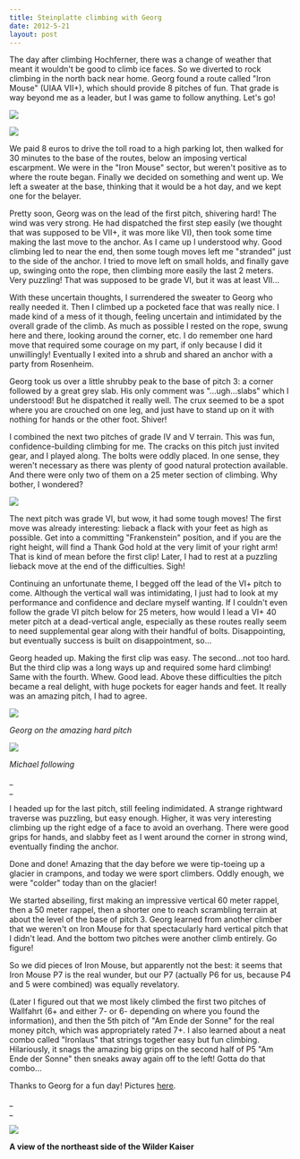 ```yaml
---
title: Steinplatte climbing with Georg
date: 2012-5-21
layout: post
---
```


The day after climbing Hochferner, there was a change of weather that
meant it wouldn't be good to climb ice faces. So we diverted to rock climbing
in the north back near home. Georg found a route called "Iron Mouse" (UIAA
VII+), which should provide 8 pitches of fun. That grade is way beyond
me as a leader, but I was game to follow anything. Let's go!
  
  
[![](http://farm6.static.flickr.com/5315/7240141886_8575ffc0ac_b.jpg)](http://www.flickr.com/photos/ripsawridge/7240141886/)
  
[![](http://farm8.static.flickr.com/7098/7240158024_52e56c067c_b.jpg)](http://www.flickr.com/photos/ripsawridge/7240158024/)
  
  
We paid 8 euros to drive the toll road to a high parking lot, then walked
for 30 minutes to the base of the routes, below an imposing vertical escarpment.
We were in the "Iron Mouse" sector, but weren't positive as to where the
route began. Finally we decided on something and went up. We left a sweater
at the base, thinking that it would be a hot day, and we kept one for the
belayer.
  
  
Pretty soon, Georg was on the lead of the first pitch, shivering hard!
The wind was very strong. He had dispatched the first step easily (we thought
that was supposed to be VII+, it was more like VI), then took some time
making the last move to the anchor. As I came up I understood why. Good
climbing led to near the end, then some tough moves left me "stranded"
just to the side of the anchor. I tried to move left on small holds, and
finally gave up, swinging onto the rope, then climbing more easily the
last 2 meters. Very puzzling! That was supposed to be grade VI, but it
was at least VII...
  
  
With these uncertain thoughts, I surrendered the sweater to Georg who
really needed it. Then I climbed up a pocketed face that was really nice.
I made kind of a mess of it though, feeling uncertain and intimidated by
the overall grade of the climb. As much as possible I rested on the rope,
swung here and there, looking around the corner, etc. I do remember one
hard move that required some courage on my part, if only because I did
it unwillingly! Eventually I exited into a shrub and shared an anchor with
a party from Rosenheim.
  
  
Georg took us over a little shrubby peak to the base of pitch 3: a corner
followed by a great grey slab. His only comment was "...ugh...slabs" which
I understood! But he dispatched it really well. The crux seemed to be a
spot where you are crouched on one leg, and just have to stand up on it
with nothing for hands or the other foot. Shiver!
  
  
I combined the next two pitches of grade IV and V terrain. This was fun,
confidence-building climbing for me. The cracks on this pitch just invited
gear, and I played along. The bolts were oddly placed. In one sense, they
weren't necessary as there was plenty of good natural protection available.
And there were only two of them on a 25 meter section of climbing. Why
bother, I wondered?
  
  
[![](http://farm6.static.flickr.com/5191/7240146198_dcd29be08f_b.jpg)](http://www.flickr.com/photos/ripsawridge/7240146198/)
  
  
The next pitch was grade VI, but wow, it had some tough moves! The first
move was already interesting: lieback a flack with your feet as high as
possible. Get into a committing "Frankenstein" position, and if you are
the right height, will find a Thank God hold at the very limit of your
right arm! That is kind of mean before the first clip! Later, I had to
rest at a puzzling lieback move at the end of the difficulties. Sigh!
  
  
Continuing an unfortunate theme, I begged off the lead of the VI+ pitch
to come. Although the vertical wall was intimidating, I just had to look
at my performance and confidence and declare myself wanting. If I couldn't
even follow the grade VI pitch below for 25 meters, how would I lead a
VI+ 40 meter pitch at a dead-vertical angle, especially as these routes
really seem to need supplemental gear along with their handful of bolts.
Disappointing, but eventually success is built on disappointment, so...
  
  
Georg headed up. Making the first clip was easy. The second...not too
hard. But the third clip was a long ways up and required some hard climbing!
Same with the fourth. Whew. Good lead. Above these difficulties the pitch
became a real delight, with huge pockets for eager hands and feet. It really
was an amazing pitch, I had to agree.
  
  
[![](http://farm9.static.flickr.com/8168/7240147512_1f1690e055_b.jpg)](http://www.flickr.com/photos/ripsawridge/7240147512/)
  
_Georg on the amazing hard pitch_
  
[![](http://farm8.static.flickr.com/7075/7240149060_6a154138d9_b.jpg)](http://www.flickr.com/photos/ripsawridge/7240149060/)
  
_Michael following_
  
_  
_
  
I headed up for the last pitch, still feeling indimidated. A strange rightward
traverse was puzzling, but easy enough. Higher, it was very interesting
climbing up the right edge of a face to avoid an overhang. There were good
grips for hands, and slabby feet as I went around the corner in strong
wind, eventually finding the anchor.
  
  
Done and done! Amazing that the day before we were tip-toeing up a glacier
in crampons, and today we were sport climbers. Oddly enough, we were "colder"
today than on the glacier!
  
  
We started abseiling, first making an impressive vertical 60 meter rappel,
then a 50 meter rappel, then a shorter one to reach scrambling terrain
at about the level of the base of pitch 3\. Georg learned from another climber
that we weren't on Iron Mouse for that spectacularly hard vertical pitch
that I didn't lead. And the bottom two pitches were another climb entirely.
Go figure!
  
  
So we did pieces of Iron Mouse, but apparently not the best: it seems
that Iron Mouse P7 is the real wunder, but our P7 (actually P6 for us,
because P4 and 5 were combined) was equally revelatory.
  
  
(Later I figured out that we most likely climbed the first two pitches
of Wallfahrt (6+ and either 7- or 6- depending on where you found the information),
and then the 5th pitch of "Am Ende der Sonne" for the real money pitch,
which was appropriately rated 7+. I also learned about a neat combo called
"Ironlaus" that strings together easy but fun climbing. Hilariously, it
snags the amazing big grips on the second half of P5 "Am Ende der Sonne"
then sneaks away again off to the left! Gotta do that combo...
  
  
Thanks to Georg for a fun day! Pictures [here](http://www.flickr.com/photos/ripsawridge/sets/72157629826999952/).
  
_  
_
  
_[![](http://farm6.static.flickr.com/5231/7240151314_9ef7c0daf6_b.jpg)](http://www.flickr.com/photos/ripsawridge/7240151314/)_
  
__A view of the northeast side of the Wilder Kaiser__
